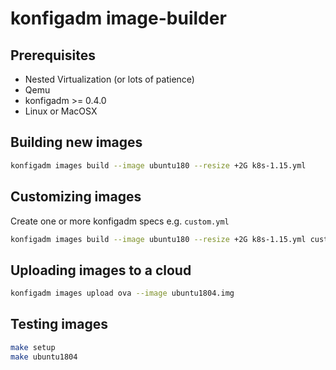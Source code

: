 # konfigadm image-builder

## Prerequisites

* Nested Virtualization (or lots of patience)
* Qemu
* konfigadm >= 0.4.0
* Linux or MacOSX

## Building new images

```bash
konfigadm images build --image ubuntu180 --resize +2G k8s-1.15.yml
```

## Customizing images

Create one or more konfigadm specs e.g. `custom.yml`

```bash
konfigadm images build --image ubuntu180 --resize +2G k8s-1.15.yml custom.yml
```

## Uploading images to a cloud

```bash
konfigadm images upload ova --image ubuntu1804.img
```

## Testing images

```sh
make setup
make ubuntu1804
```

